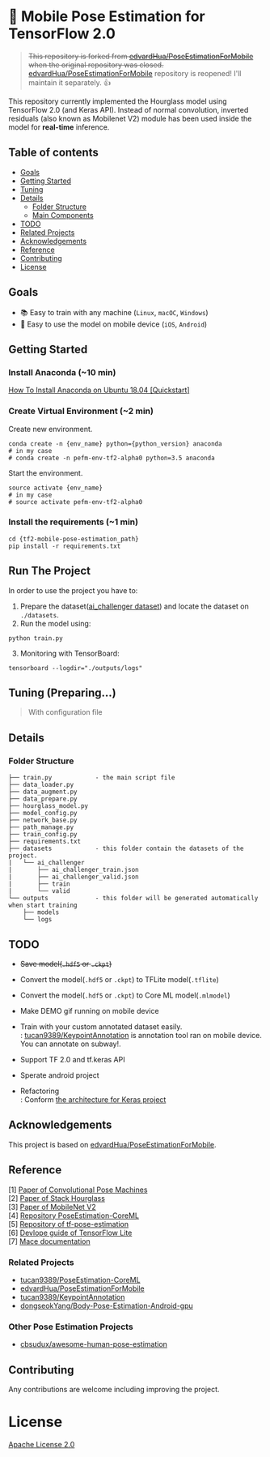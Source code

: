 # 💃 Mobile Pose Estimation for TensorFlow 2.0
> ~~This repository is forked from [edvardHua/PoseEstimationForMobile](https://github.com/edvardHua/PoseEstimationForMobile) when the original repository was closed.~~ <br>[edvardHua/PoseEstimationForMobile](https://github.com/edvardHua/PoseEstimationForMobile) repository is reopened! I'll maintain it separately. 👍


This repository currently implemented the Hourglass model using TensorFlow 2.0 (and Keras API). Instead of normal convolution, inverted residuals (also known as Mobilenet V2) module has been used inside the model for **real-time** inference.

## Table of contents

- [Goals](#goals)
- [Getting Started](#getting-started)
- [Tuning](#tuning)
- [Details](#details)
    - [Folder Structure](#folder-structure)
    - [Main Components](#main-components)
- [TODO](#todo)
- [Related Projects](#related-projects)
- [Acknowledgements](#acknowledgements)
- [Reference](#reference)
- [Contributing](#contributing)
- [License](#license)

## Goals

- 📚 Easy to train with any machine (`Linux`, `macOC`, `Windows`)
- 🏃‍ Easy to use the model on mobile device (`iOS`, `Android`)

## Getting Started

### Install Anaconda (~10 min)

[How To Install Anaconda on Ubuntu 18.04 [Quickstart]](https://www.digitalocean.com/community/tutorials/how-to-install-anaconda-on-ubuntu-18-04-quickstart)

### Create Virtual Environment (~2 min)

Create new environment.
```shell
conda create -n {env_name} python={python_version} anaconda
# in my case
# conda create -n pefm-env-tf2-alpha0 python=3.5 anaconda
```

Start the environment.
```shell
source activate {env_name}
# in my case
# source activate pefm-env-tf2-alpha0
```

### Install the requirements (~1 min)
```shell
cd {tf2-mobile-pose-estimation_path}
pip install -r requirements.txt
```

## Run The Project

In order to use the project you have to:
1. Prepare the dataset([ai_challenger dataset](https://drive.google.com/open?id=1zahjQWhuKIYWRRI2ZlHzn65Ug_jIiC4l)) and locate the dataset on `./datasets`.
2. Run the model using:
```shell
python train.py
```
3. Monitoring with TensorBoard:
```shell
tensorboard --logdir="./outputs/logs"
```

## Tuning (Preparing...)

> With configuration file

## Details

### Folder Structure

```
├── train.py            - the main script file
├── data_loader.py      
├── data_augment.py     
├── data_prepare.py     
├── hourglass_model.py  
├── model_config.py     
├── network_base.py     
├── path_manage.py      
├── train_config.py     
├── requirements.txt    
├── datasets            - this folder contain the datasets of the project.
|   └── ai_challenger
|       ├── ai_challenger_train.json
|       ├── ai_challenger_valid.json
|       ├── train
|       └── valid
└── outputs             - this folder will be generated automatically when start training
    ├── models
    └── logs
```

## TODO

- ~~Save model(`.hdf5` or `.ckpt`)~~
- Convert the model(`.hdf5` or `.ckpt`) to TFLite model(`.tflite`)
- Convert the model(`.hdf5` or `.ckpt`) to Core ML model(`.mlmodel`)
- Make DEMO gif running on mobile device

- Train with your custom annotated dataset easily.<br>
  : [tucan9389/KeypointAnnotation](https://github.com/tucan9389/KeypointAnnotation) is annotation tool ran on mobile device. You can annotate on subway!.
- Support TF 2.0 and tf.keras API
- Sperate android project
- Refactoring<br>
  : Conform [the architecture for Keras project](https://github.com/Ahmkel/Keras-Project-Template)

## Acknowledgements
This project is based on [edvardHua/PoseEstimationForMobile](https://github.com/edvardHua/PoseEstimationForMobile).

## Reference

[1] [Paper of Convolutional Pose Machines](https://arxiv.org/abs/1602.00134) <br/>
[2] [Paper of Stack Hourglass](https://arxiv.org/abs/1603.06937) <br/>
[3] [Paper of MobileNet V2](https://arxiv.org/pdf/1801.04381.pdf) <br/>
[4] [Repository PoseEstimation-CoreML](https://github.com/tucan9389/PoseEstimation-CoreML) <br/>
[5] [Repository of tf-pose-estimation](https://github.com/ildoonet/tf-pose-estimation) <br>
[6] [Devlope guide of TensorFlow Lite](https://github.com/tensorflow/tensorflow/tree/master/tensorflow/docs_src/mobile/tflite) <br/>
[7] [Mace documentation](https://mace.readthedocs.io)

### Related Projects
- [tucan9389/PoseEstimation-CoreML](https://github.com/tucan9389/PoseEstimation-CoreML)
- [edvardHua/PoseEstimationForMobile](https://github.com/edvardHua/PoseEstimationForMobile)
- [tucan9389/KeypointAnnotation](https://github.com/tucan9389/KeypointAnnotation)
- [dongseokYang/Body-Pose-Estimation-Android-gpu](https://github.com/dongseokYang/Body-Pose-Estimation-Android-gpu)

### Other Pose Estimation Projects

- [cbsudux/awesome-human-pose-estimation](https://github.com/cbsudux/awesome-human-pose-estimation)

## Contributing
Any contributions are welcome including improving the project.

# License

[Apache License 2.0](LICENSE)
